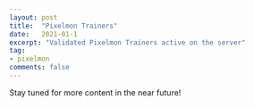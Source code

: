 ```yaml
---
layout: post
title:  "Pixelmon Trainers"
date:   2021-01-1
excerpt: "Validated Pixelmon Trainers active on the server"
tag:
- pixelmon
comments: false
---
```


Stay tuned for more content in the near future!
